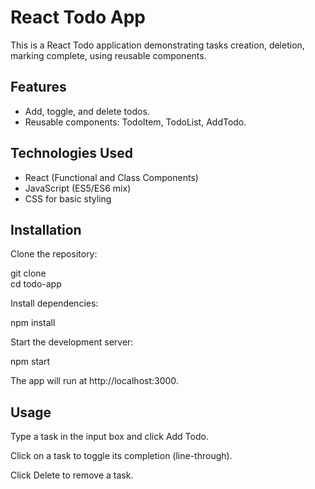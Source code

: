# React Todo App

This is a React Todo application demonstrating tasks creation, deletion, marking complete, using reusable components.

## Features

- Add, toggle, and delete todos.
- Reusable components: TodoItem, TodoList, AddTodo.

## Technologies Used

- React (Functional and Class Components)
- JavaScript (ES5/ES6 mix)
- CSS for basic styling

## Installation

Clone the repository:

git clone <repository-url>  
cd todo-app

Install dependencies:

npm install

Start the development server:

npm start

The app will run at http://localhost:3000.


## Usage

Type a task in the input box and click Add Todo.

Click on a task to toggle its completion (line-through).

Click Delete to remove a task.

